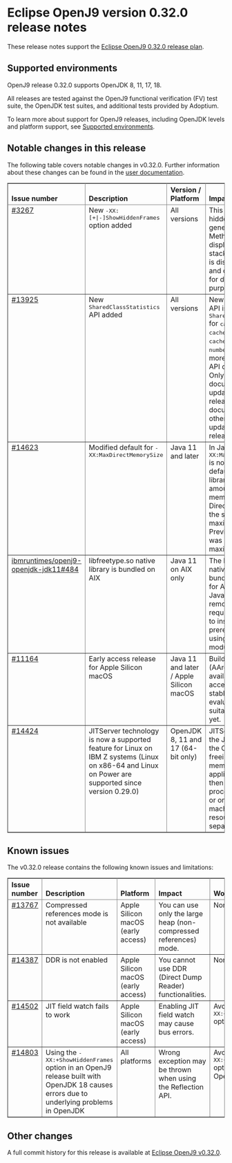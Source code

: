 <!--
* Copyright (c) 2022, 2022 IBM Corp. and others
*
* This program and the accompanying materials are made
* available under the terms of the Eclipse Public License 2.0
* which accompanies this distribution and is available at
* https://www.eclipse.org/legal/epl-2.0/ or the Apache
* License, Version 2.0 which accompanies this distribution and
* is available at https://www.apache.org/licenses/LICENSE-2.0.
*
* This Source Code may also be made available under the
* following Secondary Licenses when the conditions for such
* availability set forth in the Eclipse Public License, v. 2.0
* are satisfied: GNU General Public License, version 2 with
* the GNU Classpath Exception [1] and GNU General Public
* License, version 2 with the OpenJDK Assembly Exception [2].
*
* [1] https://www.gnu.org/software/classpath/license.html
* [2] http://openjdk.java.net/legal/assembly-exception.html
*
* SPDX-License-Identifier: EPL-2.0 OR Apache-2.0 OR GPL-2.0 WITH
* Classpath-exception-2.0 OR LicenseRef-GPL-2.0 WITH Assembly-exception
-->

# Eclipse OpenJ9 version 0.32.0 release notes

These release notes support the [Eclipse OpenJ9 0.32.0 release plan](https://projects.eclipse.org/projects/technology.openj9/releases/0.32.0/plan).

## Supported environments

OpenJ9 release 0.32.0 supports OpenJDK 8, 11, 17, 18.

All releases are tested against the OpenJ9 functional verification (FV) test suite, the OpenJDK test suites, and additional tests provided by Adoptium.

To learn more about support for OpenJ9 releases, including OpenJDK levels and platform support, see [Supported environments](https://eclipse.org/openj9/docs/openj9_support/index.html).

## Notable changes in this release

The following table covers notable changes in v0.32.0. Further information about these changes can be found in the [user documentation](https://eclipse.org/openj9/docs/version0.32/).

<table cellpadding="4" cellspacing="0" summary="" width="100%" rules="all" frame="border" border="1"><thead align="left">
<tr>
<th valign="bottom">Issue number</th>
<th valign="bottom">Description</th>
<th valign="bottom">Version / Platform</th>
<th valign="bottom">Impact</th>
</tr>
</thead>
<tbody>

<tr>
<td valign="top"><a href="https://github.com/eclipse-openj9/openj9/pull/3627">#3267</a></td>
<td valign="top">New <tt>-XX:[+|-]ShowHiddenFrames</tt> option added</td>
<td valign="top">All versions</td>
<td valign="top">This option controls if hidden method frames generated for MethodHandles are displayed in a stacktrace. This option is disabled by default and can be enabled for debugging purposes.</td>
</tr>

<tr>
<td valign="top"><a href="https://github.com/eclipse-openj9/openj9/pull/13925">#13925</a></td>
<td valign="top">New <tt>SharedClassStatistics</tt> API added</td>
<td valign="top">All versions</td>
<td valign="top">New shared classes API is added in <tt>SharedClassStatistics</tt> for <tt>cacheDir()</tt>, <tt>cacheName()</tt>, <tt>cachePath()</tt>, <tt>numberAttached()</tt>.
For more details see the API documentation. Only the Java 18 API documentation is updated in this release, API documentation for the other versions will be updated in the next release.</td>
</tr>

<tr>
<td valign="top"><a href="https://github.com/eclipse-openj9/openj9/pull/14623">#14623</a></td>
<td valign="top">Modified default for <tt>-XX:MaxDirectMemorySize</tt></td>
<td valign="top">Java 11 and later</td>
<td valign="top">In Java 11 and later, <tt>-XX:MaxDirectMemorySize</tt> is no longer set by default and the class library limits the amount of heap memory used for
Direct Byte Buffers to the same value as the maximum heap size. Previously the limit was 87.5% of the maximum heap size.</td>
</tr>

<tr>
<td valign="top"><a href="https://github.com/ibmruntimes/openj9-openjdk-jdk11/pull/484">ibmruntimes/openj9-openjdk-jdk11#484</a></td>
<td valign="top">libfreetype.so native library is bundled on AIX</td>
<td valign="top">Java 11 on AIX only</td>
<td valign="top">The libfreetype.so native library is bundled on Java 11 for AIX, similarly to Java 17 and later. This removes the requirement of having to install this prerequisite when using the java.desktop module.</td>
</tr>

<tr>
<td valign="top"><a href="https://github.com/eclipse-openj9/openj9/issues/11164">#11164</a></td>
<td valign="top">Early access release for Apple Silicon macOS</td>
<td valign="top">Java 11 and later / Apple Silicon macOS</td>
<td valign="top">Build for Apple Silicon (AArch64) macOS is available as an early access release.  It is stable enough for evaluation but not suitable for production yet.</td>
</tr>

<tr><td valign="top"><a href="https://github.com/eclipse-openj9/openj9/pull/14424">#14424</a></td>
<td valign="top">JITServer technology is now a supported feature for Linux on IBM Z systems (Linux on x86-64 and Linux on Power are supported since version 0.29.0)</td>
<td valign="top">OpenJDK 8, 11 and 17 (64-bit only)</td>
<td valign="top">JITServer decouples the JIT compiler from the OpenJ9 VM, freeing up CPU and memory for an application. JITServer then runs in its own process, either locally or on a remote machine, where resources can be separately managed.</td>
</tr>

</tbody>
</table>

## Known issues

The v0.32.0 release contains the following known issues and limitations:

<table cellpadding="4" cellspacing="0" summary="" width="100%" rules="all" frame="border" border="1">
<thead align="left">
<tr>
<th valign="bottom">Issue number</th>
<th valign="bottom">Description</th>
<th valign="bottom">Platform</th>
<th valign="bottom">Impact</th>
<th valign="bottom">Workaround</th>
</tr>
</thead>

<tbody>
<tr>
<td valign="top"><a href="https://github.com/eclipse-openj9/openj9/issues/13767">#13767</a></td>
<td valign="top">Compressed references mode is not available</td>
<td valign="top">Apple Silicon macOS (early access)</td>
<td valign="top">You can use only the large heap (non-compressed references) mode.</td>
<td valign="top">None</td>
</tr>

<tr>
<td valign="top"><a href="https://github.com/eclipse-openj9/openj9/issues/14387">#14387</a></td>
<td valign="top">DDR is not enabled</td>
<td valign="top">Apple Silicon macOS (early access)</td>
<td valign="top">You cannot use DDR (Direct Dump Reader) functionalities.</td>
<td valign="top">None</td>
</tr>

<tr>
<td valign="top"><a href="https://github.com/eclipse-openj9/openj9/issues/14502">#14502</a></td>
<td valign="top">JIT field watch fails to work</td>
<td valign="top">Apple Silicon macOS (early access)</td>
<td valign="top">Enabling JIT field watch may cause bus errors.</td>
<td valign="top">Avoid using the <tt>-XX:+JITInlineWatches</tt> option.</td>
</tr>
<tr>
<td valign="top"><a href="https://github.com/eclipse-openj9/openj9/issues/14803">#14803</a></td>
<td valign="top">Using the <tt>-XX:+ShowHiddenFrames</tt> option in an OpenJ9 release built with OpenJDK 18 causes errors due to underlying problems in OpenJDK</td>
<td valign="top">All platforms</td>
<td valign="top">Wrong exception may be thrown when using the Reflection API.</td>
<td valign="top">Avoid using the <tt>-XX:+ShowHiddenFrames</tt> option with OpenJDK 18</td>
</tr>

</tbody>
</table>

## Other changes

A full commit history for this release is available at [Eclipse OpenJ9 v0.32.0](https://github.com/eclipse-openj9/openj9/releases/tag/openj9-0.32.0).
